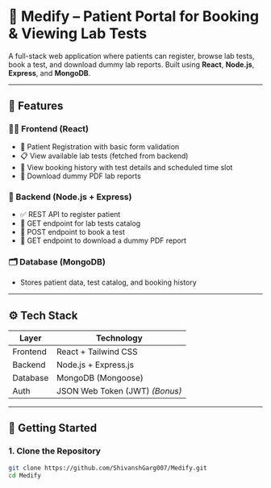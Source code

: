 # 🏥 Medify – Patient Portal for Booking & Viewing Lab Tests

A full-stack web application where patients can register, browse lab tests, book a test, and download dummy lab reports. Built using **React**, **Node.js**, **Express**, and **MongoDB**.

---

## 📌 Features

### 👨‍⚕️ Frontend (React)
- 🔐 Patient Registration with basic form validation
- 📋 View available lab tests (fetched from backend)
- 📅 View booking history with test details and scheduled time slot
- 📄 Download dummy PDF lab reports

### 🧠 Backend (Node.js + Express)
- ✅ REST API to register patient
- 📃 GET endpoint for lab tests catalog
- 📝 POST endpoint to book a test
- 📎 GET endpoint to download a dummy PDF report

### 🗂️ Database (MongoDB)
- Stores patient data, test catalog, and booking history

---

## ⚙️ Tech Stack

| Layer      | Technology            |
|------------|------------------------|
| Frontend   | React + Tailwind CSS   |
| Backend    | Node.js + Express.js   |
| Database   | MongoDB (Mongoose)     |
| Auth       | JSON Web Token (JWT) *(Bonus)* |

---

## 🚀 Getting Started

### 1. Clone the Repository

```bash
git clone https://github.com/ShivanshGarg007/Medify.git
cd Medify
